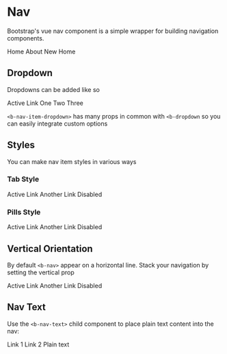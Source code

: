 # Nav

<div class="lead mb-5">

Bootstrap's vue nav component is a simple wrapper for building navigation components.

</div>

<HighlightCard>
  <b-nav>
    <b-nav-item>Home</b-nav-item>
    <b-nav-item>About</b-nav-item>
    <b-nav-item>New</b-nav-item>
    <b-nav-item disabled>Home</b-nav-item>
  </b-nav>
  <template #html>

```vue-html
<b-nav>
  <b-nav-item>Home</b-nav-item>
  <b-nav-item>About</b-nav-item>
  <b-nav-item>New</b-nav-item>
  <b-nav-item disabled>Home</b-nav-item>
</b-nav>
```

  </template>
</HighlightCard>

## Dropdown

Dropdowns can be added like so

<HighlightCard>
  <b-nav pills>
    <b-nav-item active>Active</b-nav-item>
    <b-nav-item>Link</b-nav-item>
    <b-nav-item-dropdown
      v-model="dropdownShow"
      id="my-nav-dropdown"
      text="Dropdown"
      toggle-class="nav-link-custom"
      end
    >
      <b-dropdown-item>One</b-dropdown-item>
      <b-dropdown-item>Two</b-dropdown-item>
      <b-dropdown-divider />
      <b-dropdown-item>Three</b-dropdown-item>
    </b-nav-item-dropdown>
  </b-nav>
  <template #html>

```vue
<template>
  <b-nav pills>
    <b-nav-item active>Active</b-nav-item>
    <b-nav-item>Link</b-nav-item>
    <b-nav-item-dropdown
      v-model="dropdownShow"
      id="my-nav-dropdown"
      text="Dropdown"
      toggle-class="nav-link-custom"
      end
    >
      <b-dropdown-item>One</b-dropdown-item>
      <b-dropdown-item>Two</b-dropdown-item>
      <b-dropdown-divider />
      <b-dropdown-item>Three</b-dropdown-item>
    </b-nav-item-dropdown>
  </b-nav>
</template>

<script setup lang="ts">
const dropdownShow = ref(false)
</script>
```

  </template>
</HighlightCard>

`<b-nav-item-dropdown>` has many props in common with `<b-dropdown` so you can easily integrate custom options

## Styles

You can make nav item styles in various ways

### Tab Style

<HighlightCard>
  <b-nav tabs>
    <b-nav-item active>Active</b-nav-item>
    <b-nav-item>Link</b-nav-item>
    <b-nav-item>Another Link</b-nav-item>
    <b-nav-item disabled>Disabled</b-nav-item>
  </b-nav>
  <template #html>

```vue-html
 <b-nav tabs>
  <b-nav-item active>Active</b-nav-item>
  <b-nav-item>Link</b-nav-item>
  <b-nav-item>Another Link</b-nav-item>
  <b-nav-item disabled>Disabled</b-nav-item>
</b-nav>
```

  </template>
</HighlightCard>

### Pills Style

<HighlightCard>
  <b-nav pills>
    <b-nav-item active>Active</b-nav-item>
    <b-nav-item>Link</b-nav-item>
    <b-nav-item>Another Link</b-nav-item>
    <b-nav-item disabled>Disabled</b-nav-item>
  </b-nav>
  <template #html>

```vue-html
<b-nav pills>
  <b-nav-item active>Active</b-nav-item>
  <b-nav-item>Link</b-nav-item>
  <b-nav-item>Another Link</b-nav-item>
  <b-nav-item disabled>Disabled</b-nav-item>
</b-nav>
```

  </template>
</HighlightCard>

## Vertical Orientation

By default `<b-nav>` appear on a horizontal line. Stack your navigation by setting the vertical prop

<HighlightCard>
  <b-nav vertical class="w-25">
    <b-nav-item active>Active</b-nav-item>
    <b-nav-item>Link</b-nav-item>
    <b-nav-item>Another Link</b-nav-item>
    <b-nav-item disabled>Disabled</b-nav-item>
  </b-nav>
  <template #html>

```vue-html
<b-nav vertical class="w-25">
  <b-nav-item active>Active</b-nav-item>
  <b-nav-item>Link</b-nav-item>
  <b-nav-item>Another Link</b-nav-item>
  <b-nav-item disabled>Disabled</b-nav-item>
</b-nav>
```

  </template>
</HighlightCard>

## Nav Text

Use the `<b-nav-text>` child component to place plain text content into the nav:

<HighlightCard>
  <b-nav>
    <b-nav-item href="#1">Link 1</b-nav-item>
    <b-nav-item href="#2">Link 2</b-nav-item>
    <b-nav-text>Plain text</b-nav-text>
  </b-nav>
  <template #html>

```vue-html
<b-nav>
  <b-nav-item href="#1">Link 1</b-nav-item>
  <b-nav-item href="#2">Link 2</b-nav-item>
  <b-nav-text>Plain text</b-nav-text>
</b-nav>
```

  </template>
</HighlightCard>

<ComponentReference :data="data" />

<script setup lang="ts">
import {data} from '../../data/components/nav.data'
import ComponentReference from '../../components/ComponentReference.vue'
import HighlightCard from '../../components/HighlightCard.vue'
import {
  BNav,
  BNavText,
  BNavItemDropdown,
  BDropdownItem,
  BDropdown,
  BNavItem,
  BCard,
  BCardBody,
  BDropdownDivider,
} from 'bootstrap-vue-next'
import {ref} from 'vue'

const dropdownShow = ref(false)
</script>
